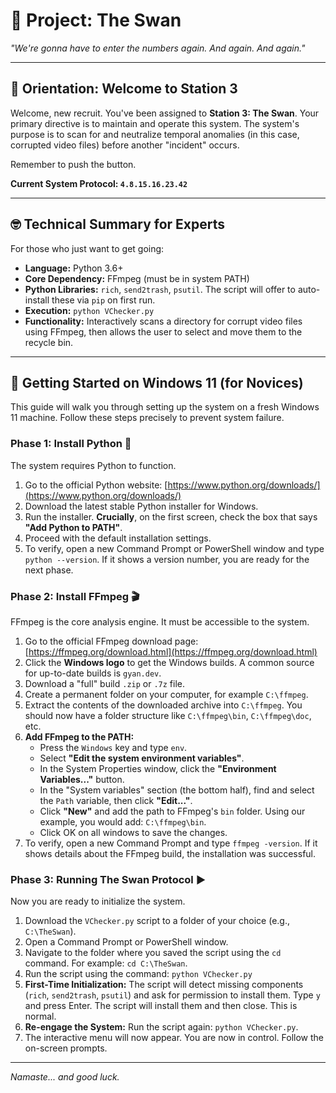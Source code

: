 # 🦢 Project: The Swan

*"We're gonna have to enter the numbers again. And again. And again."*

---

## 🧭 Orientation: Welcome to Station 3

Welcome, new recruit. You've been assigned to **Station 3: The Swan**. Your primary directive is to maintain and operate this system. The system's purpose is to scan for and neutralize temporal anomalies (in this case, corrupted video files) before another "incident" occurs.

Remember to push the button.

**Current System Protocol: `4.8.15.16.23.42`**

---

## 🤓 Technical Summary for Experts

For those who just want to get going:

*   **Language:** Python 3.6+
*   **Core Dependency:** FFmpeg (must be in system PATH)
*   **Python Libraries:** `rich`, `send2trash`, `psutil`. The script will offer to auto-install these via `pip` on first run.
*   **Execution:** `python VChecker.py`
*   **Functionality:** Interactively scans a directory for corrupt video files using FFmpeg, then allows the user to select and move them to the recycle bin.

---

## 🚀 Getting Started on Windows 11 (for Novices)

This guide will walk you through setting up the system on a fresh Windows 11 machine. Follow these steps precisely to prevent system failure.

### Phase 1: Install Python 🐍

The system requires Python to function.

1.  Go to the official Python website: [https://www.python.org/downloads/](https://www.python.org/downloads/)
2.  Download the latest stable Python installer for Windows.
3.  Run the installer. **Crucially**, on the first screen, check the box that says **"Add Python to PATH"**.
4.  Proceed with the default installation settings.
5.  To verify, open a new Command Prompt or PowerShell window and type `python --version`. If it shows a version number, you are ready for the next phase.

### Phase 2: Install FFmpeg 🎬

FFmpeg is the core analysis engine. It must be accessible to the system.

1.  Go to the official FFmpeg download page: [https://ffmpeg.org/download.html](https://ffmpeg.org/download.html)
2.  Click the **Windows logo** to get the Windows builds. A common source for up-to-date builds is `gyan.dev`.
3.  Download a "full" build `.zip` or `.7z` file.
4.  Create a permanent folder on your computer, for example `C:\ffmpeg`.
5.  Extract the contents of the downloaded archive into `C:\ffmpeg`. You should now have a folder structure like `C:\ffmpeg\bin`, `C:\ffmpeg\doc`, etc.
6.  **Add FFmpeg to the PATH:**
    *   Press the `Windows` key and type `env`.
    *   Select **"Edit the system environment variables"**.
    *   In the System Properties window, click the **"Environment Variables..."** button.
    *   In the "System variables" section (the bottom half), find and select the `Path` variable, then click **"Edit..."**.
    *   Click **"New"** and add the path to FFmpeg's `bin` folder. Using our example, you would add: `C:\ffmpeg\bin`.
    *   Click OK on all windows to save the changes.
7.  To verify, open a new Command Prompt and type `ffmpeg -version`. If it shows details about the FFmpeg build, the installation was successful.

### Phase 3: Running The Swan Protocol ▶️

Now you are ready to initialize the system.

1.  Download the `VChecker.py` script to a folder of your choice (e.g., `C:\TheSwan`).
2.  Open a Command Prompt or PowerShell window.
3.  Navigate to the folder where you saved the script using the `cd` command. For example: `cd C:\TheSwan`.
4.  Run the script using the command: `python VChecker.py`
5.  **First-Time Initialization:** The script will detect missing components (`rich`, `send2trash`, `psutil`) and ask for permission to install them. Type `y` and press Enter. The script will install them and then close. This is normal.
6.  **Re-engage the System:** Run the script again: `python VChecker.py`.
7.  The interactive menu will now appear. You are now in control. Follow the on-screen prompts.

---

*Namaste... and good luck.*

<!-- "See you in another life, brotha." -->
